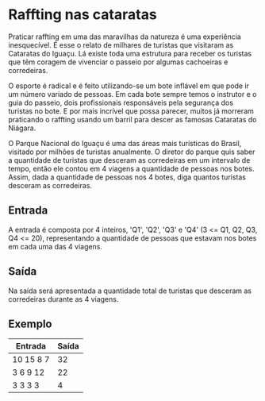 # Raffting nas cataratas

Praticar raffting em uma das maravilhas da natureza é uma experiência inesquecível. É esse o relato de milhares de turistas que visitaram as Cataratas do Iguaçu. Lá existe toda uma estrutura para receber os turistas que têm coragem de vivenciar o passeio por algumas cachoeiras e corredeiras.

O esporte é radical e é feito utilizando-se um bote inflável em que pode ir um número variado de pessoas. Em cada bote sempre temos o instrutor e o guia do passeio, dois profissionais responsáveis pela segurança dos turistas no bote. E por mais incrível que possa parecer, muitos já morreram praticando o raffting usando um barril para descer as famosas Cataratas do Niágara.

O Parque Nacional do Iguaçu é uma das áreas mais turísticas do Brasil, visitado por milhões de turistas anualmente. O diretor do parque quis saber a quantidade de turistas que desceram as corredeiras em um intervalo de tempo, então ele contou em 4 viagens a quantidade de pessoas nos botes. Assim, dada a quantidade de pessoas nos 4 botes, diga quantos turistas desceram as corredeiras.

## Entrada

A entrada é composta por 4 inteiros, 'Q1', 'Q2', 'Q3' e 'Q4' (3 <= Q1, Q2, Q3, Q4 <= 20), representando a quantidade de pessoas que estavam nos botes em cada uma das 4 viagens.

## Saída

Na saída será apresentada a quantidade total de turistas que desceram as corredeiras durante as 4 viagens.

## Exemplo

| Entrada   | Saída |
| --------- | ----- |
| 10 15 8 7 | 32    |
| 3 6 9 12  | 22    |
| 3 3 3 3   | 4     |